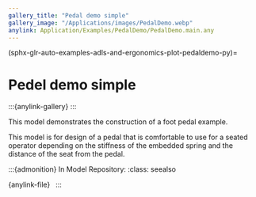 ```yaml
---
gallery_title: "Pedal demo simple"
gallery_image: "/Applications/images/PedalDemo.webp"
anylink: Application/Examples/PedalDemo/PedalDemo.main.any
---
```


(sphx-glr-auto-examples-adls-and-ergonomics-plot-pedaldemo-py)=

# Pedel demo simple

:::{anylink-gallery} 
:::

This model demonstrates the construction
of a foot pedal example.


This model is for design of a pedal that is comfortable to use
for a seated operator depending on the stiffness of the embedded
spring and the distance of the seat from the pedal.



:::{admonition} In Model Repository:
:class: seealso

{anylink-file}` `
:::
